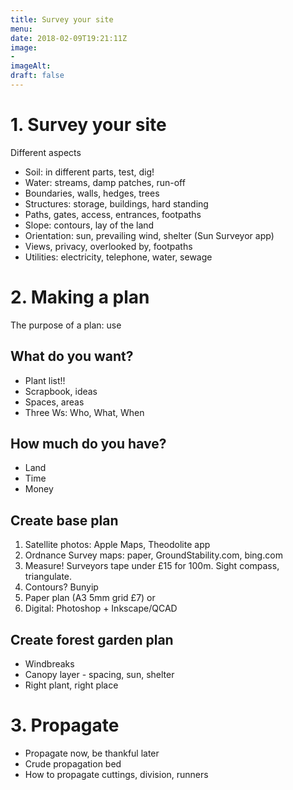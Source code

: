 ```yaml
---
title: Survey your site
menu: 
date: 2018-02-09T19:21:11Z
image: 
- 
imageAlt: 
draft: false
---
```


# 1. Survey your site

Different aspects

* Soil: in different parts, test, dig!
* Water: streams, damp patches, run-off
* Boundaries, walls, hedges, trees
* Structures: storage, buildings, hard standing
* Paths, gates, access, entrances, footpaths
* Slope: contours, lay of the land
* Orientation: sun, prevailing wind, shelter (Sun Surveyor app)
* Views, privacy, overlooked by, footpaths
* Utilities: electricity, telephone, water, sewage

# 2. Making a plan

The purpose of a plan: use 

## What do you want?

* Plant list!!
* Scrapbook, ideas
* Spaces, areas
* Three Ws: Who, What, When

## How much do you have?

* Land
* Time
* Money

## Create base plan

1. Satellite photos: Apple Maps, Theodolite app
2. Ordnance Survey maps: paper, GroundStability.com, bing.com
3. Measure! Surveyors tape under £15 for 100m. Sight compass, triangulate.
4. Contours? Bunyip
5. Paper plan (A3 5mm grid £7) or
6. Digital: Photoshop + Inkscape/QCAD

## Create forest garden plan

* Windbreaks
* Canopy layer - spacing, sun, shelter
* Right plant, right place


# 3. Propagate

* Propagate now, be thankful later
* Crude propagation bed
* How to propagate cuttings, division, runners
